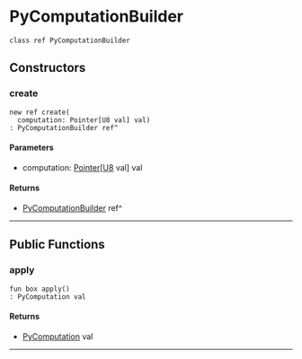 # PyComputationBuilder

```pony
class ref PyComputationBuilder
```

## Constructors

### create

```pony
new ref create(
  computation: Pointer[U8 val] val)
: PyComputationBuilder ref^
```
#### Parameters

*   computation: [Pointer](builtin-Pointer)\[[U8](builtin-U8) val\] val

#### Returns

* [PyComputationBuilder](.-PyComputationBuilder) ref^

---

## Public Functions

### apply

```pony
fun box apply()
: PyComputation val
```

#### Returns

* [PyComputation](.-PyComputation) val

---

